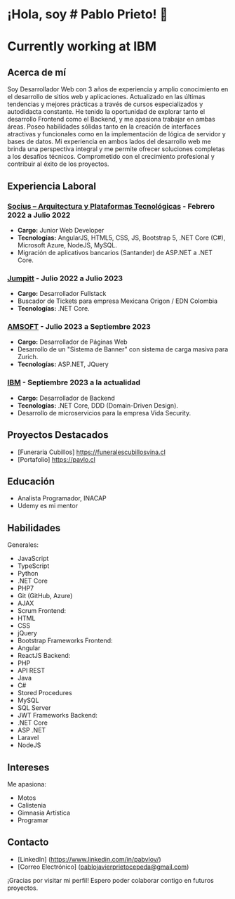 


# ¡Hola, soy # Pablo Prieto! 👋
# Currently working at IBM

## Acerca de mí
Soy Desarrollador Web con 3 años de experiencia y amplio conocimiento en el desarrollo de sitios web y aplicaciones. Actualizado en las últimas tendencias y mejores prácticas a través de cursos especializados y autodidacta constante. He tenido la oportunidad de explorar tanto el desarrollo Frontend como el Backend, y me apasiona trabajar en ambas áreas. Poseo habilidades sólidas tanto en la creación de interfaces atractivas y funcionales como en la implementación de lógica de servidor y bases de datos. Mi experiencia en ambos lados del desarrollo web me brinda una perspectiva integral y me permite ofrecer soluciones completas a los desafíos técnicos. Comprometido con el crecimiento profesional y contribuir al éxito de los proyectos.

## Experiencia Laboral

### [Socius – Arquitectura y Plataformas Tecnológicas](https://socius.cl/) - Febrero 2022 a Julio 2022
- **Cargo:** Junior Web Developer
- **Tecnologías:** AngularJS, HTML5, CSS, JS, Bootstrap 5, .NET Core (C#), Microsoft Azure, NodeJS, MySQL.
- Migración de aplicativos bancarios (Santander) de ASP.NET a .NET Core.

### [Jumpitt](https://www.jumpitt.com/) - Julio 2022 a Julio 2023
- **Cargo:** Desarrollador Fullstack
- Buscador de Tickets para empresa Mexicana Origon / EDN Colombia
- **Tecnologías:** .NET Core.

### [AMSOFT](https://www.amsoft.cl/) - Julio 2023 a Septiembre 2023
- **Cargo:** Desarrollador de Páginas Web
- Desarrollo de un "Sistema de Banner" con sistema de carga masiva para Zurich.
- **Tecnologías:** ASP.NET, JQuery

### [IBM](https://www.ibm.com/) - Septiembre 2023 a la actualidad
- **Cargo:** Desarrollador de Backend
- **Tecnologías:** .NET Core, DDD (Domain-Driven Design).
- Desarrollo de microservicios para la empresa Vida Security.

## Proyectos Destacados
- [Funeraria Cubillos] https://funeralescubillosvina.cl
- [Portafolio] https://pavlo.cl

## Educación
- Analista Programador, INACAP
- Udemy es mi mentor

## Habilidades
Generales:
  - JavaScript
  - TypeScript
  - Python
  - .NET Core
  - PHP7
  - Git (GitHub, Azure)
  - AJAX
  - Scrum
Frontend:
  - HTML
  - CSS
  - jQuery
  - Bootstrap
Frameworks Frontend:
  - Angular
  - ReactJS
Backend:
  - PHP
  - API REST
  - Java
  - C#
  - Stored Procedures
  - MySQL
  - SQL Server
  - JWT
Frameworks Backend:
  - .NET Core
  - ASP .NET
  - Laravel
  - NodeJS

## Intereses
Me apasiona:
- Motos
- Calistenia
- Gimnasia Artística
- Programar

## Contacto
- [LinkedIn] (https://www.linkedin.com/in/pabvlov/)
- [Correo Electrónico] (pablojavierprietocepeda@gmail.com)

¡Gracias por visitar mi perfil! Espero poder colaborar contigo en futuros proyectos.
